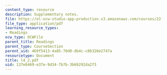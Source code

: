 ```yaml
---
content_type: resource
description: Supplementary notes.
file: https://ol-ocw-studio-app-production.s3.amazonaws.com/courses/22-314j-structural-mechanics-in-nuclear-power-technology-fall-2006/137e6469e37e9d347b7b3b69292da2f3_l4_2.pdf
file_type: application/pdf
learning_resource_types:
- Readings
ocw_type: OCWFile
parent_title: Readings
parent_type: CourseSection
parent_uid: 469f5413-4a85-70d0-db4c-c0b320e2747a
resourcetype: Document
title: l4_2.pdf
uid: 137e6469-e37e-9d34-7b7b-3b69292da2f3
---
```


